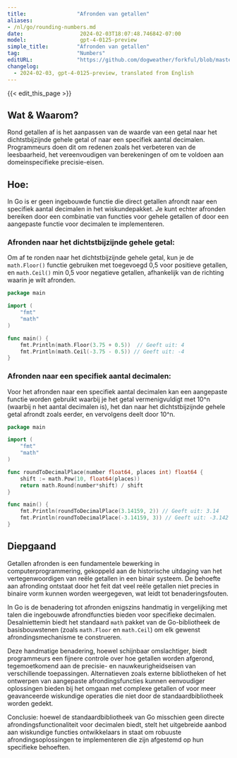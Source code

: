 ```yaml
---
title:                "Afronden van getallen"
aliases:
- /nl/go/rounding-numbers.md
date:                  2024-02-03T18:07:48.746842-07:00
model:                 gpt-4-0125-preview
simple_title:         "Afronden van getallen"
tag:                  "Numbers"
editURL:              "https://github.com/dogweather/forkful/blob/master/content/nl/go/rounding-numbers.md"
changelog:
  - 2024-02-03, gpt-4-0125-preview, translated from English
---
```


{{< edit_this_page >}}

## Wat & Waarom?

Rond getallen af is het aanpassen van de waarde van een getal naar het dichtstbijzijnde gehele getal of naar een specifiek aantal decimalen. Programmeurs doen dit om redenen zoals het verbeteren van de leesbaarheid, het vereenvoudigen van berekeningen of om te voldoen aan domeinspecifieke precisie-eisen.

## Hoe:

In Go is er geen ingebouwde functie die direct getallen afrondt naar een specifiek aantal decimalen in het wiskundepakket. Je kunt echter afronden bereiken door een combinatie van functies voor gehele getallen of door een aangepaste functie voor decimalen te implementeren.

### Afronden naar het dichtstbijzijnde gehele getal:

Om af te ronden naar het dichtstbijzijnde gehele getal, kun je de `math.Floor()` functie gebruiken met toegevoegd 0,5 voor positieve getallen, en `math.Ceil()` min 0,5 voor negatieve getallen, afhankelijk van de richting waarin je wilt afronden.

```go
package main

import (
	"fmt"
	"math"
)

func main() {
	fmt.Println(math.Floor(3.75 + 0.5))  // Geeft uit: 4
	fmt.Println(math.Ceil(-3.75 - 0.5)) // Geeft uit: -4
}
```

### Afronden naar een specifiek aantal decimalen:

Voor het afronden naar een specifiek aantal decimalen kan een aangepaste functie worden gebruikt waarbij je het getal vermenigvuldigt met 10^n (waarbij n het aantal decimalen is), het dan naar het dichtstbijzijnde gehele getal afrondt zoals eerder, en vervolgens deelt door 10^n.

```go
package main

import (
	"fmt"
	"math"
)

func roundToDecimalPlace(number float64, places int) float64 {
	shift := math.Pow(10, float64(places))
	return math.Round(number*shift) / shift
}

func main() {
	fmt.Println(roundToDecimalPlace(3.14159, 2)) // Geeft uit: 3.14
	fmt.Println(roundToDecimalPlace(-3.14159, 3)) // Geeft uit: -3.142
}
```

## Diepgaand

Getallen afronden is een fundamentele bewerking in computerprogrammering, gekoppeld aan de historische uitdaging van het vertegenwoordigen van reële getallen in een binair systeem. De behoefte aan afronding ontstaat door het feit dat veel reële getallen niet precies in binaire vorm kunnen worden weergegeven, wat leidt tot benaderingsfouten.

In Go is de benadering tot afronden enigszins handmatig in vergelijking met talen die ingebouwde afrondfuncties bieden voor specifieke decimalen. Desalniettemin biedt het standaard `math` pakket van de Go-bibliotheek de basisbouwstenen (zoals `math.Floor` en `math.Ceil`) om elk gewenst afrondingsmechanisme te construeren.

Deze handmatige benadering, hoewel schijnbaar omslachtiger, biedt programmeurs een fijnere controle over hoe getallen worden afgerond, tegemoetkomend aan de precisie- en nauwkeurigheidseisen van verschillende toepassingen. Alternatieven zoals externe bibliotheken of het ontwerpen van aangepaste afrondingsfuncties kunnen eenvoudiger oplossingen bieden bij het omgaan met complexe getallen of voor meer geavanceerde wiskundige operaties die niet door de standaardbibliotheek worden gedekt.

Conclusie: hoewel de standaardbibliotheek van Go misschien geen directe afrondingsfunctionaliteit voor decimalen biedt, stelt het uitgebreide aanbod aan wiskundige functies ontwikkelaars in staat om robuuste afrondingsoplossingen te implementeren die zijn afgestemd op hun specifieke behoeften.
